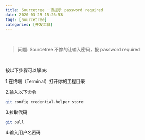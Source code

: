 ```yaml
---
title: Sourcetree 一直提示 password required
date: 2020-03-25 15:26:53
tags: [Sourcetree]
categories: [开发工具]
---
```


<br/>

> 问题: Sourcetree 不停的让输入密码，报 password required

<br/>

按以下步骤可以解决:



1.在终端（Terminal）打开你的工程目录

2.输入以下命令

```bash
git config credential.helper store
```

3.拉取代码

```bash
git pull
```

4.输入用户名密码




